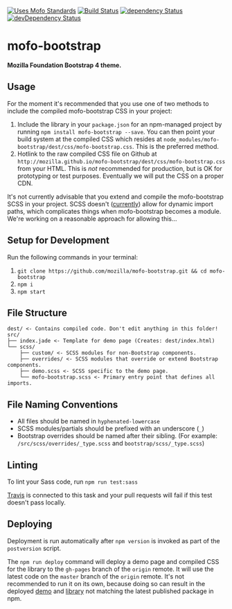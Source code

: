 [![Uses Mofo Standards](https://MozillaFoundation.github.io/mofo-standards/badge.svg)](https://github.com/MozillaFoundation/mofo-standards)
[![Build Status](https://travis-ci.org/mozilla/mofo-bootstrap.svg?branch=master)](https://travis-ci.org/mozilla/mofo-bootstrap)
[![dependency Status](https://img.shields.io/david/mozilla/mofo-bootstrap.svg)](https://david-dm.org/mozilla/mofo-bootstrap#info=dependencies)
[![devDependency Status](https://img.shields.io/david/dev/mozilla/mofo-bootstrap.svg)](https://david-dm.org/mozilla/mofo-bootstrap#info=devDependencies)

# mofo-bootstrap

**Mozilla Foundation Bootstrap 4 theme.**

## Usage

For the moment it's recommended that you use one of two methods to include the compiled mofo-bootstrap CSS in your project:

1. Include the library in your `package.json` for an npm-managed project by running `npm install mofo-bootstrap --save`. You can then point your build system at the compiled CSS which resides at `node_modules/mofo-bootstrap/dest/css/mofo-bootstrap.css`. This is the preferred method.
2. Hotlink to the raw compiled CSS file on Github at `http://mozilla.github.io/mofo-bootstrap/dest/css/mofo-bootstrap.css` from your HTML. This is *not* recommended for production, but is OK for prototyping or test purposes. Eventually we will put the CSS on a proper CDN.

It's not currently advisable that you extend and compile the mofo-bootstrap SCSS in your project. SCSS doesn't ([currently](https://github.com/sass/sass/issues/739)) allow for dynamic import paths, which complicates things when mofo-bootstrap becomes a module. We're working on a reasonable approach for allowing this...

## Setup for Development

Run the following commands in your terminal:

1. `git clone https://github.com/mozilla/mofo-bootstrap.git && cd mofo-bootstrap`
2. `npm i`
3. `npm start`

## File Structure

```
dest/ <- Contains compiled code. Don't edit anything in this folder!
src/
├── index.jade <- Template for demo page (Creates: dest/index.html)
└── scss/
    ├── custom/ <- SCSS modules for non-Bootstrap components.
    ├── overrides/ <- SCSS modules that override or extend Bootstrap components.
    ├── demo.scss <- SCSS specific to the demo page.
    └── mofo-bootstrap.scss <- Primary entry point that defines all imports.
```

## File Naming Conventions

- All files should be named in `hyphenated-lowercase`
- SCSS modules/partials should be prefixed with an underscore (`_`)
- Bootstrap overrides should be named after their sibling. (For example: `/src/scss/overrides/_type.scss` and `bootstrap/scss/_type.scss`)

## Linting

To lint your Sass code, run `npm run test:sass`

[Travis](https://travis-ci.org/mozilla/mofo-bootstrap) is connected to this task and your pull requests will fail if this test doesn't pass locally.

## Deploying

Deployment is run automatically after `npm version` is invoked as part of the `postversion` script.

The `npm run deploy` command will deploy a demo page and compiled CSS for the library to the `gh-pages` branch of the `origin` remote. It will use the latest code on the `master` branch of the `origin` remote. It's not recommended to run it on its own, because doing so can result in the deployed [demo](https://mozilla.github.io/mofo-bootstrap/demo/) and [library](http://mozilla.github.io/mofo-bootstrap/dest/css/mofo-bootstrap.css) not matching the latest published package in npm.
